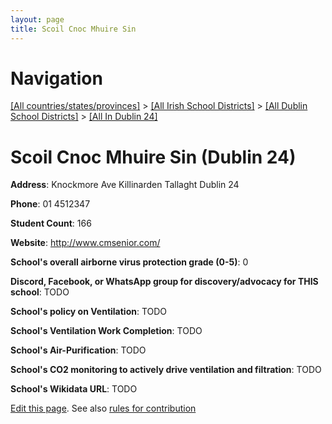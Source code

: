 ```yaml
---
layout: page
title: Scoil Cnoc Mhuire Sin
---
```

# Navigation

[[All countries/states/provinces]](../../../..) > [[All Irish School Districts]](../../..) > [[All Dublin School Districts]](../..) > [[All In Dublin 24]](..)

# Scoil Cnoc Mhuire Sin (Dublin 24)

**Address**: Knockmore Ave Killinarden Tallaght Dublin 24

**Phone**: 01 4512347

**Student Count**: 166

**Website**: <http://www.cmsenior.com/>

**School's overall airborne virus protection grade (0-5)**: 0

**Discord, Facebook, or WhatsApp group for discovery/advocacy for THIS school**: TODO

**School's policy on Ventilation**: TODO

**School's Ventilation Work Completion**: TODO

**School's Air-Purification**: TODO

**School's CO2 monitoring to actively drive ventilation and filtration**: TODO

**School's Wikidata URL**: TODO


[Edit this page](https://github.com/ventilate-schools/Ireland/edit/main/./Dublin_24/Scoil_Cnoc_Mhuire_Sin.md). See also [rules for contribution](../../../contribution-rules/)